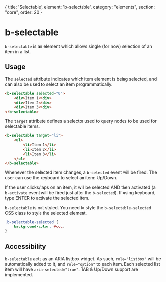 {
  title: 'Selectable',
  element: 'b-selectable',
  category: "elements",
  section: "core",
  order: 20
}

# b-selectable

`b-selectable` is an element which allows single (for now) selection of an item in a list.

## Usage

The `selected` attribute indicates which item element is being selected, and can also be used to select an item programmatically.

```html
<b-selectable selected="0">
    <div>Item 1</div>
    <div>Item 2</div>
    <div>Item 3</div>
</b-selectable>
```
The `target` attribute defines a selector used to query nodes to be used for selectable items.

```html
<b-selectable target="li">
    <ul>
        <li>Item 1</li>
        <li>Item 2</li>
        <li>Item 3</li>
    </ul>
</b-selectable>
```

Whenever the selected item changes, a `b-selected` event will be fired. The user can use the keyboard to select an item: Up/Down.

If the user clicks/taps on an item, it will be selected AND then activated (a `b-activate` event will be fired just after the `b-selected`). If using keyboard, type ENTER to activate the selected item.

`b-selectable` is not styled.  You need to style the `b-selectable-selected` CSS class to style the selected element.

```css
.b-selectable-selected {
    background-color: #ccc;
}
```

## Accessibility

`b-selectable` acts as an ARIA listbox widget. As such, `role="listbox"` will be automatically added to it, and `role="option"` to each item. Each selected list item will have `aria-selected="true"`. TAB & Up/Down support are implemented.